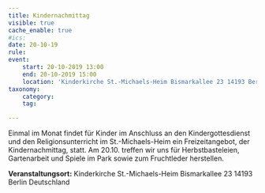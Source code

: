```yaml
---
title: Kindernachmittag
visible: true
cache_enable: true
#ics: 
date: 20-10-19
rule: 
event:
	start: 20-10-2019 13:00
	end: 20-10-2019 15:00
	location: 'Kinderkirche St.-Michaels-Heim Bismarkallee 23 14193 Berlin Deutschland'
taxonomy:
	category: 
	tag: 

---
```

Einmal im Monat findet für Kinder im Anschluss an den Kindergottesdienst und den Religionsunterricht im St.-Michaels-Heim ein Freizeitangebot, der Kindernachmittag, statt. Am 20.10. treffen wir uns für Herbstbasteleien, Gartenarbeit und Spiele im Park sowie zum Fruchtleder herstellen.


**Veranstaltungsort:** Kinderkirche St.-Michaels-Heim
Bismarkallee 23
14193 Berlin
Deutschland

